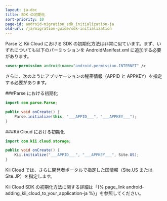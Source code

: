 ```yaml
---
layout: ja-doc
title: SDK の初期化
sort-priority: 10
page-id: android-migration_sdk_initialization-ja
old-url: /ja/migration-guide/sdk-initialization
---
```

Parse と Kii Cloud における SDK の初期化方法は非常に似ています。まず、いずれについても以下のパーミッションを AndroidManifest.xml に追加する必要があります。

```xml
<uses-permission android:name="android.permission.INTERNET" />
```

さらに、次のようにアプリケーションの秘密情報（APPID と APPKEY）を指定する必要があります。

###Parse における初期化
```java
import com.parse.Parse;

public void onCreate() {
    Parse.initialize(this, "___APPID___", "___APPKEY___");
}
```
###Kii Cloud における初期化
```java
import com.kii.cloud.storage;

public void onCreate() {
    Kii.initialize("___APPID___", "___APPKEY___", Site.US);
}
```

Kii Cloud では、さらに開発者ポータルで指定した国情報（Site.US または Site.JP）を指定します。

Kii Cloud SDK の初期化方法に関する詳細は「{% page_link android-adding_kii_cloud_to_your_application-ja %}」を参照してください。
